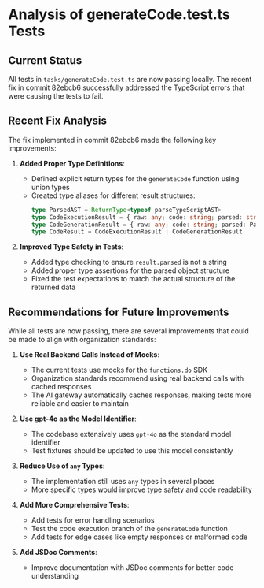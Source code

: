 # Analysis of generateCode.test.ts Tests

## Current Status
All tests in `tasks/generateCode.test.ts` are now passing locally. The recent fix in commit 82ebcb6 successfully addressed the TypeScript errors that were causing the tests to fail.

## Recent Fix Analysis
The fix implemented in commit 82ebcb6 made the following key improvements:

1. **Added Proper Type Definitions**:
   - Defined explicit return types for the `generateCode` function using union types
   - Created type aliases for different result structures:
     ```typescript
     type ParsedAST = ReturnType<typeof parseTypeScriptAST>
     type CodeExecutionResult = { raw: any; code: string; parsed: string | null }
     type CodeGenerationResult = { raw: any; code: string; parsed: ParsedAST }
     type CodeResult = CodeExecutionResult | CodeGenerationResult
     ```

2. **Improved Type Safety in Tests**:
   - Added type checking to ensure `result.parsed` is not a string
   - Added proper type assertions for the parsed object structure
   - Fixed the test expectations to match the actual structure of the returned data

## Recommendations for Future Improvements

While all tests are now passing, there are several improvements that could be made to align with organization standards:

1. **Use Real Backend Calls Instead of Mocks**:
   - The current tests use mocks for the `functions.do` SDK
   - Organization standards recommend using real backend calls with cached responses
   - The AI gateway automatically caches responses, making tests more reliable and easier to maintain

2. **Use gpt-4o as the Model Identifier**:
   - The codebase extensively uses `gpt-4o` as the standard model identifier
   - Test fixtures should be updated to use this model consistently

3. **Reduce Use of `any` Types**:
   - The implementation still uses `any` types in several places
   - More specific types would improve type safety and code readability

4. **Add More Comprehensive Tests**:
   - Add tests for error handling scenarios
   - Test the code execution branch of the `generateCode` function
   - Add tests for edge cases like empty responses or malformed code

5. **Add JSDoc Comments**:
   - Improve documentation with JSDoc comments for better code understanding

